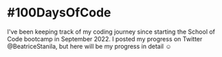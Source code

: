 # #100DaysOfCode

I've been keeping track of my coding journey since starting the School of Code bootcamp in September 2022. I posted my progress on Twitter @BeatriceStanila, but here will be my progress in detail ☺
